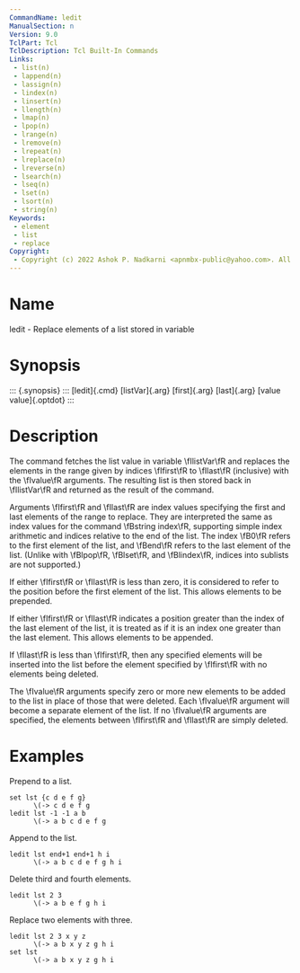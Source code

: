 ```yaml
---
CommandName: ledit
ManualSection: n
Version: 9.0
TclPart: Tcl
TclDescription: Tcl Built-In Commands
Links:
 - list(n)
 - lappend(n)
 - lassign(n)
 - lindex(n)
 - linsert(n)
 - llength(n)
 - lmap(n)
 - lpop(n)
 - lrange(n)
 - lremove(n)
 - lrepeat(n)
 - lreplace(n)
 - lreverse(n)
 - lsearch(n)
 - lseq(n)
 - lset(n)
 - lsort(n)
 - string(n)
Keywords:
 - element
 - list
 - replace
Copyright:
 - Copyright (c) 2022 Ashok P. Nadkarni <apnmbx-public@yahoo.com>. All rights reserved.
---
```


# Name

ledit - Replace elements of a list stored in variable

# Synopsis

::: {.synopsis} :::
[ledit]{.cmd} [listVar]{.arg} [first]{.arg} [last]{.arg} [value value]{.optdot}
:::

# Description

The command fetches the list value in variable \fIlistVar\fR and replaces the elements in the range given by indices \fIfirst\fR to \fIlast\fR (inclusive) with the \fIvalue\fR arguments. The resulting list is then stored back in \fIlistVar\fR and returned as the result of the command.

Arguments \fIfirst\fR and \fIlast\fR are index values specifying the first and last elements of the range to replace. They are interpreted the same as index values for the command \fBstring index\fR, supporting simple index arithmetic and indices relative to the end of the list. The index \fB0\fR refers to the first element of the list, and \fBend\fR refers to the last element of the list. (Unlike with \fBlpop\fR, \fBlset\fR, and \fBlindex\fR, indices into sublists are not supported.)

If either \fIfirst\fR or \fIlast\fR is less than zero, it is considered to refer to the position before the first element of the list. This allows elements to be prepended.

If either \fIfirst\fR or \fIlast\fR indicates a position greater than the index of the last element of the list, it is treated as if it is an index one greater than the last element. This allows elements to be appended.

If \fIlast\fR is less than \fIfirst\fR, then any specified elements will be inserted into the list before the element specified by \fIfirst\fR with no elements being deleted.

The \fIvalue\fR arguments specify zero or more new elements to be added to the list in place of those that were deleted. Each \fIvalue\fR argument will become a separate element of the list.  If no \fIvalue\fR arguments are specified, the elements between \fIfirst\fR and \fIlast\fR are simply deleted.

# Examples

Prepend to a list.

```
set lst {c d e f g}
      \(-> c d e f g
ledit lst -1 -1 a b
      \(-> a b c d e f g
```

Append to the list.

```
ledit lst end+1 end+1 h i
      \(-> a b c d e f g h i
```

Delete third and fourth elements.

```
ledit lst 2 3
      \(-> a b e f g h i
```

Replace two elements with three.

```
ledit lst 2 3 x y z
      \(-> a b x y z g h i
set lst
      \(-> a b x y z g h i
```

